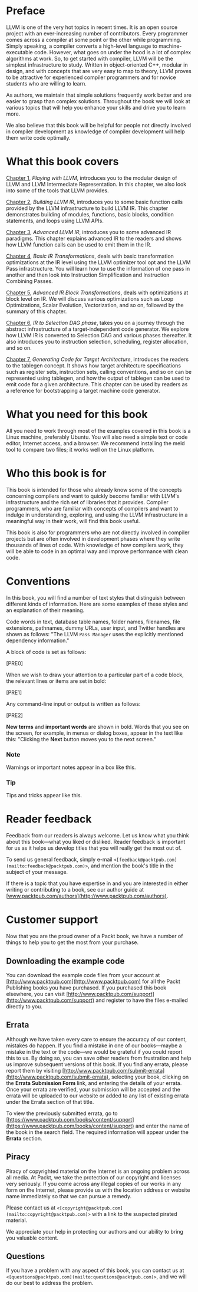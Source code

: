 # Preface

LLVM is one of the very hot topics in recent times. It is an open source project with an ever-increasing number of contributors. Every programmer comes across a compiler at some point or the other while programming. Simply speaking, a compiler converts a high-level language to machine-executable code. However, what goes on under the hood is a lot of complex algorithms at work. So, to get started with compiler, LLVM will be the simplest infrastructure to study. Written in object-oriented C++, modular in design, and with concepts that are very easy to map to theory, LLVM proves to be attractive for experienced compiler programmers and for novice students who are willing to learn.

As authors, we maintain that simple solutions frequently work better and are easier to grasp than complex solutions. Throughout the book we will look at various topics that will help you enhance your skills and drive you to learn more.

We also believe that this book will be helpful for people not directly involved in compiler development as knowledge of compiler development will help them write code optimally.

# What this book covers

[Chapter 1](part0014_split_000.html#DB7S1-684481f6e3394b1e8596d1aa3001290f "Chapter 1. Playing with LLVM"), *Playing with LLVM*, introduces you to the modular design of LLVM and LLVM Intermediate Representation. In this chapter, we also look into some of the tools that LLVM provides.

[Chapter 2](part0018_split_000.html#H5A41-684481f6e3394b1e8596d1aa3001290f "Chapter 2. Building LLVM IR"), *Building LLVM IR*, introduces you to some basic function calls provided by the LLVM infrastructure to build LLVM IR. This chapter demonstrates building of modules, functions, basic blocks, condition statements, and loops using LLVM APIs.

[Chapter 3](part0028_split_000.html#QMFO1-684481f6e3394b1e8596d1aa3001290f "Chapter 3. Advanced LLVM IR"), *Advanced LLVM IR*, introduces you to some advanced IR paradigms. This chapter explains advanced IR to the readers and shows how LLVM function calls can be used to emit them in the IR.

[Chapter 4](part0035_split_000.html#11C3M1-684481f6e3394b1e8596d1aa3001290f "Chapter 4. Basic IR Transformations"), *Basic IR Transformations*, deals with basic transformation optimizations at the IR level using the LLVM optimizer tool opt and the LLVM Pass infrastructure. You will learn how to use the information of one pass in another and then look into Instruction Simplification and Instruction Combining Passes.

[Chapter 5](part0041_split_000.html#173722-684481f6e3394b1e8596d1aa3001290f "Chapter 5. Advanced IR Block Transformations"), *Advanced IR Block Transformations*, deals with optimizations at block level on IR. We will discuss various optimizations such as Loop Optimizations, Scalar Evolution, Vectorization, and so on, followed by the summary of this chapter.

[Chapter 6](part0046_split_000.html#1BRPS2-684481f6e3394b1e8596d1aa3001290f "Chapter 6. IR to Selection DAG phase"), *IR to Selection DAG phase*, takes you on a journey through the abstract infrastructure of a target-independent code generator. We explore how LLVM IR is converted to Selection DAG and various phases thereafter. It also introduces you to instruction selection, scheduling, register allocation, and so on.

[Chapter 7](part0054_split_000.html#1JFUC2-684481f6e3394b1e8596d1aa3001290f "Chapter 7. Generating Code for Target Architecture"), *Generating Code for Target Architecture*, introduces the readers to the tablegen concept. It shows how target architecture specifications such as register sets, instruction sets, calling conventions, and so on can be represented using tablegen, and how the output of tablegen can be used to emit code for a given architecture. This chapter can be used by readers as a reference for bootstrapping a target machine code generator.

# What you need for this book

All you need to work through most of the examples covered in this book is a Linux machine, preferably Ubuntu. You will also need a simple text or code editor, Internet access, and a browser. We recommend installing the meld tool to compare two files; it works well on the Linux platform.

# Who this book is for

This book is intended for those who already know some of the concepts concerning compilers and want to quickly become familiar with LLVM's infrastructure and the rich set of libraries that it provides. Compiler programmers, who are familiar with concepts of compilers and want to indulge in understanding, exploring, and using the LLVM infrastructure in a meaningful way in their work, will find this book useful.

This book is also for programmers who are not directly involved in compiler projects but are often involved in development phases where they write thousands of lines of code. With knowledge of how compilers work, they will be able to code in an optimal way and improve performance with clean code.

# Conventions

In this book, you will find a number of text styles that distinguish between different kinds of information. Here are some examples of these styles and an explanation of their meaning.

Code words in text, database table names, folder names, filenames, file extensions, pathnames, dummy URLs, user input, and Twitter handles are shown as follows: "The LLVM `Pass Manager` uses the explicitly mentioned dependency information."

A block of code is set as follows:

[PRE0]

When we wish to draw your attention to a particular part of a code block, the relevant lines or items are set in bold:

[PRE1]

Any command-line input or output is written as follows:

[PRE2]

**New terms** and **important words** are shown in bold. Words that you see on the screen, for example, in menus or dialog boxes, appear in the text like this: "Clicking the **Next** button moves you to the next screen."

### Note

Warnings or important notes appear in a box like this.

### Tip

Tips and tricks appear like this.

# Reader feedback

Feedback from our readers is always welcome. Let us know what you think about this book—what you liked or disliked. Reader feedback is important for us as it helps us develop titles that you will really get the most out of.

To send us general feedback, simply e-mail `<[feedback@packtpub.com](mailto:feedback@packtpub.com)>`, and mention the book's title in the subject of your message.

If there is a topic that you have expertise in and you are interested in either writing or contributing to a book, see our author guide at [www.packtpub.com/authors](http://www.packtpub.com/authors).

# Customer support

Now that you are the proud owner of a Packt book, we have a number of things to help you to get the most from your purchase.

## Downloading the example code

You can download the example code files from your account at [http://www.packtpub.com](http://www.packtpub.com) for all the Packt Publishing books you have purchased. If you purchased this book elsewhere, you can visit [http://www.packtpub.com/support](http://www.packtpub.com/support) and register to have the files e-mailed directly to you.

## Errata

Although we have taken every care to ensure the accuracy of our content, mistakes do happen. If you find a mistake in one of our books—maybe a mistake in the text or the code—we would be grateful if you could report this to us. By doing so, you can save other readers from frustration and help us improve subsequent versions of this book. If you find any errata, please report them by visiting [http://www.packtpub.com/submit-errata](http://www.packtpub.com/submit-errata), selecting your book, clicking on the **Errata Submission Form** link, and entering the details of your errata. Once your errata are verified, your submission will be accepted and the errata will be uploaded to our website or added to any list of existing errata under the Errata section of that title.

To view the previously submitted errata, go to [https://www.packtpub.com/books/content/support](https://www.packtpub.com/books/content/support) and enter the name of the book in the search field. The required information will appear under the **Errata** section.

## Piracy

Piracy of copyrighted material on the Internet is an ongoing problem across all media. At Packt, we take the protection of our copyright and licenses very seriously. If you come across any illegal copies of our works in any form on the Internet, please provide us with the location address or website name immediately so that we can pursue a remedy.

Please contact us at `<[copyright@packtpub.com](mailto:copyright@packtpub.com)>` with a link to the suspected pirated material.

We appreciate your help in protecting our authors and our ability to bring you valuable content.

## Questions

If you have a problem with any aspect of this book, you can contact us at `<[questions@packtpub.com](mailto:questions@packtpub.com)>`, and we will do our best to address the problem.
